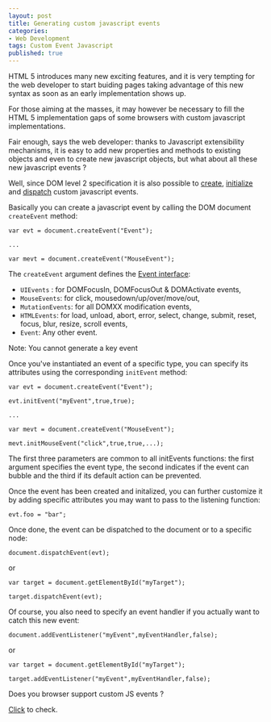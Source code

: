```yaml
---
layout: post
title: Generating custom javascript events
categories:
- Web Development
tags: Custom Event Javascript
published: true
---
```

HTML 5 introduces many new exciting features, and it is very tempting 
for the web developer to start buiding pages taking advantage of this 
new syntax as soon as an early implementation shows up.

<!--more-->

For those aiming at the masses, it may however be necessary to fill the 
HTML 5 implementation gaps of some browsers with custom javascript 
implementations.

Fair enough, says the web developer: thanks to Javascript extensibility 
mechanisms, it is easy to add new properties and methods to existing 
objects and even to create new javascript objects, but what about all 
these new javascript events ?

Well, since DOM level 2 specification it is also possible to 
[create](http://www.w3.org/TR/DOM-Level-2-Events/events.html#Events-document),
[initialize](http://www.w3.org/TR/DOM-Level-2-Events/events.html#Events-interface) and
[dispatch](http://www.w3.org/TR/DOM-Level-2-Events/events.html#Events-Registration-interfaces)
custom javascript events.

Basically you can create a javascript event by calling the DOM document <code>createEvent</code> method:

    
    var evt = document.createEvent("Event");
    
    ...
    
    var mevt = document.createEvent("MouseEvent");
    

The <code>createEvent</code> argument defines the <a href="http://www.w3.org/TR/DOM-Level-2-Events/events.html#Events-eventgroupings-uievents" alt="1.6.1. User Interface event types">Event interface</a>:

* <code>UIEvents</code> : for DOMFocusIn, DOMFocusOut & DOMActivate events,
* <code>MouseEvents</code>: for click, mousedown/up/over/move/out,
* <code>MutationEvents</code>: for all DOMXX modification events,
* <code>HTMLEvents</code>: for load, unload, abort, error, select, change, submit, reset, focus, blur, resize, scroll events,
* <code>Event</code>: Any other event.

Note: You cannot generate a key event

Once you've instantiated an event of a specific type, you can specify 
its attributes using the corresponding <code>initEvent</code> method:

    var evt = document.createEvent("Event");
    
    evt.initEvent("myEvent",true,true); 
    
    ...
    
    var mevt = document.createEvent("MouseEvent");
    
    mevt.initMouseEvent("click",true,true,...); 

The first three parameters are common to all initEvents functions: 
the first argument specifies the event type, the second indicates if the
 event can bubble and the third if its default action can be prevented.

Once the event has been created and initalized, you can further customize
 it by adding specific attributes you may want to pass to the listening function:

    evt.foo = "bar";

Once done, the event can be dispatched to the document or to a specific node:
    
    document.dispatchEvent(evt);

or

    var target = document.getElementById("myTarget");
    
    target.dispatchEvent(evt);

Of course, you also need to specify an event handler if you actually 
want to catch this new event:

    document.addEventListener("myEvent",myEventHandler,false);

or

    var target = document.getElementById("myTarget");
    
    target.addEventListener("myEvent",myEventHandler,false);

<script type="text/javascript">
function customJSEvent(){
var evt = document.createEvent("Event");
evt.initEvent("myEvent",true,true); 
evt.foo = "bar";
document.dispatchEvent(evt);
}
function handleEvent(e){
alert("OK: Received "+ e.type + " event with foo=" + e.foo);
}
document.addEventListener("myEvent",handleEvent,false);
</script>

Does you browser support custom JS events ?

<a href="#" onclick="customJSEvent();">Click</a> to check.
